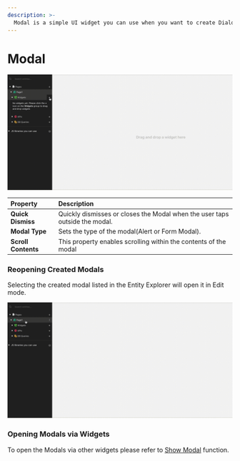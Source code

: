 ```yaml
---
description: >-
  Modal is a simple UI widget you can use when you want to create Dialogs, Popovers or Alerts.
---
```


# Modal

![Click to expand](../.gitbook/assets/modal.gif)

| Property | Description |
| :--- | :--- |
| **Quick Dismiss** | Quickly dismisses or closes the Modal when the user taps outside the modal. |
| **Modal Type** | Sets the type of the modal(Alert or Form Modal). |
| **Scroll Contents** | This property enables scrolling within the contents of the modal  |

### Reopening Created Modals
Selecting the created modal listed in the Entity Explorer will open it in Edit mode.

![Click to expand](../.gitbook/assets/open-created-modal.gif)

### Opening Modals via Widgets

To open the Modals via other widgets please refer to [Show Modal](../framework-reference/show-modal.md) function.
